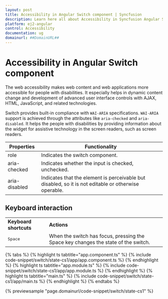 ```yaml
---
layout: post
title: Accessibility in Angular Switch component | Syncfusion
description: Learn here all about Accessibility in Syncfusion Angular Switch component of Syncfusion Essential JS 2 and more.
platform: ej2-angular
control: Accessibility 
documentation: ug
domainurl: ##DomainURL##
---
```


# Accessibility in Angular Switch component

The web accessibility makes web content and web applications more accessible for people with disabilities. It especially helps in dynamic content change and development of advanced user interface controls with AJAX, HTML, JavaScript, and related technologies.

Switch provides built-in compliance with `WAI-ARIA` specifications. `WAI-ARIA` support is achieved through the attributes like `aria-checked` and `aria-disabled`. It helps the people with disabilities by providing information about the widget for assistive technology in the screen readers, such as screen readers.

| Properties | Functionality |
| ------------ | ----------------------- |
| role | Indicates the switch component. |
| aria-checked | Indicates whether the input is checked, unchecked. |
| aria-disabled | Indicates that the element is perceivable but disabled, so it is not editable or otherwise operable. |

## Keyboard interaction

<!-- markdownlint-disable MD033 -->
<table>
<tr>
<td>
<b>Keyboard shortcuts</b></td><td>
<b>Actions</b></td></tr>
<tr>
<td>
<kbd>Space</kbd></td><td>
When the switch has focus, pressing the Space key changes the state of the switch.</td></tr>
</table>

{% tabs %}
{% highlight ts tabtitle="app.component.ts" %}
{% include code-snippet/switch/state-cs1/app/app.component.ts %}
{% endhighlight %}
{% highlight ts tabtitle="app.module.ts" %}
{% include code-snippet/switch/state-cs1/app/app.module.ts %}
{% endhighlight %}
{% highlight ts tabtitle="main.ts" %}
{% include code-snippet/switch/state-cs1/app/main.ts %}
{% endhighlight %}
{% endtabs %}
  
{% previewsample "page.domainurl/code-snippet/switch/state-cs1" %}